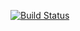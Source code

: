 [![Build Status](https://travis-ci.org/lyango/lab5.svg?branch=master)](https://travis-ci.org/lyango/lab5)